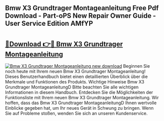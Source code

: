 ## Bmw X3 Grundtrager Montageanleitung Free Pdf Download - Part-oPS New Repair Owner Guide - User Service Edition AMfYP

# <h2><a href="http://df8rkg.blite.top/?on=Bmw+X3+Grundtrager+Montageanleitung">🔗Download 👉🔴 Bmw X3 Grundtrager Montageanleitung</a></h2>

[![Bmw X3 Grundtrager Montageanleitung new download](https://i.imgur.com/lujVjoI.png)](http://df8rkg.blite.top/?on=Bmw+X3+Grundtrager+Montageanleitung)
Beginnen Sie noch heute mit Ihrem neuen Bmw X3 Grundtrager Montageanleitung! Dieses Benutzerhandbuch bietet einen detaillierten Überblick über die Merkmale und Funktionen des Produkts. Wichtige Hinweise Bmw X3 Grundtrager MontageanleitungD Bitte beachten Sie alle wichtigen Informationen in diesem Handbuch. Entdecken Sie die Möglichkeiten der Funktionsliste mit Ihrem neuen Bmw X3 Grundtrager Montageanleitung. Wir hoffen, dass das Bmw X3 Grundtrager MontageanleitungD Ihnen wertvolle Einblicke gegeben hat, um Ihr neues Gerät in Schwung zu bringen. Wenn Sie auf Probleme stoßen, wenden Sie sich an unseren Kundenservice.
